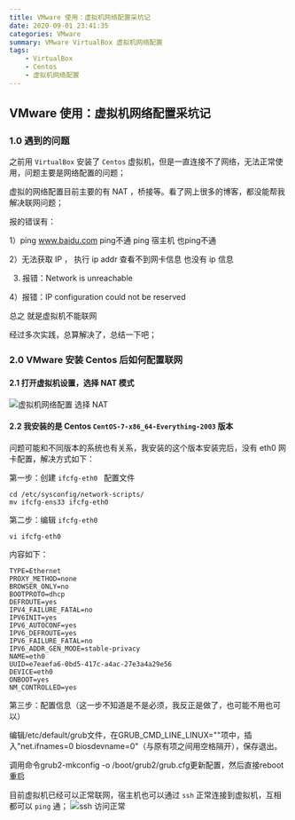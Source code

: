 ```yaml
---
title: VMware 使用：虚拟机网络配置采坑记
date: 2020-09-01 23:41:35
categories: VMware
summary: VMware VirtualBox 虚拟机网络配置
tags:
    - VirtualBox
    - Centos
    - 虚拟机网络配置
---
```


## VMware 使用：虚拟机网络配置采坑记

### 1.0 遇到的问题

之前用 `VirtualBox` 安装了 `Centos` 虚拟机，但是一直连接不了网络，无法正常使用，问题主要是网络配置的问题；

虚拟的网络配置目前主要的有 NAT ，桥接等。看了网上很多的博客，都没能帮我解决联网问题；

报的错误有： 

1）ping www.baidu.com ping不通 ping 宿主机 也ping不通

2）无法获取 IP ， 执行 ip addr 查看不到网卡信息 也没有 ip 信息

3) 报错：Network is unreachable

4）报错：IP configuration could not be reserved

总之 就是虚拟机不能联网

经过多次实践，总算解决了，总结一下吧；

### 2.0 VMware 安装 Centos 后如何配置联网

#### 2.1 打开虚拟机设置，选择 NAT 模式
![虚拟机网络配置 选择 NAT](https://uwjx-production-public-read.oss-cn-hangzhou.aliyuncs.com/huan.uwjx.com/2020-09-01/20200901-8.png)

#### 2.2 我安装的是 Centos `CentOS-7-x86_64-Everything-2003` 版本
问题可能和不同版本的系统也有关系，我安装的这个版本安装完后，没有 eth0 网卡配置，解决方式如下：

第一步：创建 `ifcfg-eth0 ` 配置文件

```
cd /etc/sysconfig/network-scripts/
mv ifcfg-ens33 ifcfg-eth0 
```

第二步：编辑 `ifcfg-eth0 `

```
vi ifcfg-eth0 
```

内容如下：

```
TYPE=Ethernet
PROXY_METHOD=none
BROWSER_ONLY=no
BOOTPROTO=dhcp
DEFROUTE=yes
IPV4_FAILURE_FATAL=no
IPV6INIT=yes
IPV6_AUTOCONF=yes
IPV6_DEFROUTE=yes
IPV6_FAILURE_FATAL=no
IPV6_ADDR_GEN_MODE=stable-privacy
NAME=eth0
UUID=e7eaefa6-0bd5-417c-a4ac-27e3a4a29e56
DEVICE=eth0
ONBOOT=yes
NM_CONTROLLED=yes
```

第三步：配置信息（这一步不知道是不是必须，我反正是做了，也可能不用也可以）

编辑/etc/default/grub文件，在GRUB_CMD_LINE_LINUX=""项中，插入"net.ifnames=0 biosdevname=0"（与原有项之间用空格隔开），保存退出。

调用命令grub2-mkconfig -o /boot/grub2/grub.cfg更新配置，然后直接reboot重启

目前虚拟机已经可以正常联网，宿主机也可以通过 `ssh` 正常连接到虚拟机，互相都可以 `ping` 通；
![ssh 访问正常](https://uwjx-production-public-read.oss-cn-hangzhou.aliyuncs.com/huan.uwjx.com/2020-09-01/20200901-9.png)
